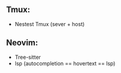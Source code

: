 ## Tmux:
* Nestest Tmux (sever + host)

## Neovim:
* Tree-sitter
* lsp (autocompletion == hovertext == lsp)

